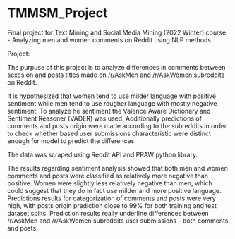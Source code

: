 # TMMSM_Project
Final project for Text Mining and Social Media Mining (2022 Winter) course - Analyzing men and women comments on Reddit using NLP methods                          

Project:

The purpuse of this project is to analyze differences in comments between sexes on and posts titles made on /r/AskMen and /r/AskWomen subreddits on Reddit.

It is hypothesized that women tend to use milder language with positive sentiment while men tend to use rougher language with mostly negative sentiment. To analyze he sentiment the Valence Aware Dictionary and Sentiment Reasoner (VADER) was used. Additionally predictions of comments and posts origin were made according to the subreddits in order to check whether based user submissions characteristic were distinct enough for model to predict the differences.

The data was scraped using Reddit API and PRAW python library.

The results regarding sentiment analysis showed that both men and women comments and posts were classified as relatively more negative than positive. Women were slightly less relatively negative than men, which could suggest that they do in fact use milder and more positive language. Predictions results for categorization of comments and posts were very high, with posts origin prediction close to 99% for both training and test dataset splits. Prediction results really underline differences between /r/AskMen and /r/AskWomen subreddits user submissions - both comments and posts. 